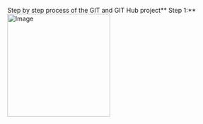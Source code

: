 Step by step process of the GIT and GIT Hub project**
Step 1:**
<img width="232" alt="Image" src="https://github.com/user-attachments/assets/4d3f944d-8ad3-42c6-b431-5fa179217fb3" />

